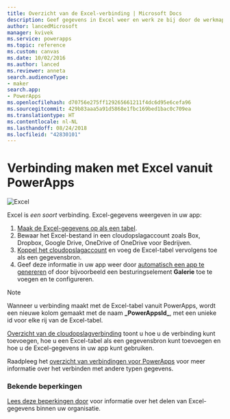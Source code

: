 ```yaml
---
title: Overzicht van de Excel-verbinding | Microsoft Docs
description: Geef gegevens in Excel weer en werk ze bij door de werkmap in een cloudopslagaccount op te slaan en vervolgens vanuit uw app verbinding met de gegevens te maken.
author: lancedMicrosoft
manager: kvivek
ms.service: powerapps
ms.topic: reference
ms.custom: canvas
ms.date: 10/02/2016
ms.author: lanced
ms.reviewer: anneta
search.audienceType:
- maker
search.app:
- PowerApps
ms.openlocfilehash: d70756e275ff129265661211f4dc6d95e6cefa96
ms.sourcegitcommit: 429b83aaa5a91d5868e1fbc169bed1bac0c709ea
ms.translationtype: HT
ms.contentlocale: nl-NL
ms.lasthandoff: 08/24/2018
ms.locfileid: "42830101"
---
```

# <a name="connect-to-excel-from-powerapps"></a>Verbinding maken met Excel vanuit PowerApps
![Excel](./media/connection-excel/excelicon.png)

Excel is *een soort* verbinding. Excel-gegevens weergeven in uw app:

1. [Maak de Excel-gegevens op als een tabel](https://support.office.com/article/Create-an-Excel-table-in-a-worksheet-E81AA349-B006-4F8A-9806-5AF9DF0AC664).
2. Bewaar het Excel-bestand in een cloudopslagaccount zoals Box, Dropbox, Google Drive, OneDrive of OneDrive voor Bedrijven.
3. [Koppel het cloudopslagaccount](../add-manage-connections.md) en voeg de Excel-tabel vervolgens toe als een gegevensbron.
4. Geef deze informatie in uw app weer door [automatisch een app te genereren](../get-started-create-from-data.md) of door bijvoorbeeld een besturingselement **Galerie** toe te voegen en te configureren.

> [!NOTE]
> Wanneer u verbinding maakt met de Excel-tabel vanuit PowerApps, wordt een nieuwe kolom gemaakt met de naam **\_PowerAppsId_**, met een unieke id voor elke rij van de Excel-tabel.

[Overzicht van de cloudopslagverbinding](cloud-storage-blob-connections.md) toont u hoe u de verbinding kunt toevoegen, hoe u een Excel-tabel als een gegevensbron kunt toevoegen en hoe u de Excel-gegevens in uw app kunt gebruiken.

Raadpleeg het [overzicht van verbindingen voor PowerApps](../connections-list.md) voor meer informatie over het verbinden met andere typen gegevens.

### <a name="known-limitations"></a>Bekende beperkingen
[Lees deze beperkingen door](cloud-storage-blob-connections.md#sharing-excel-tables) voor informatie over het delen van Excel-gegevens binnen uw organisatie.

